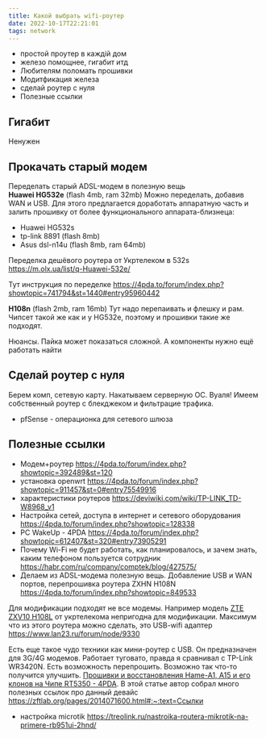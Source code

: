 ```yaml
---
title: Какой выбрать wifi-роутер
date: 2022-10-17T22:21:01
tags: network
---
```


- простой проутер в каждій дом
- железо помощнее, гигабит итд
- Любителям поломать прошивки
- Модитфикация железа
- сделай роутер с нуля
- Полезные ссылки


## Гигабит
Ненужен

## Прокачать старый модем
Переделать старый ADSL-модем в полезную вещь  
**Huawei HG532e** (flash 4mb, ram 32mb)
Можно переделать, добавив WAN и USB.
Для этого предлагается доработать аппаратную 
часть и залить прошивку от более функционального 
аппарата-близнеца:
- Huawei HG532s
- tp-link 8891 (flash 8mb)
- Asus dsl-n14u (flash 8mb, ram 64mb)

Переделка дешёвого роутера от Укртелеком в 532s <https://m.olx.ua/list/q-Huawei-532e/>

Тут инструкция по переделке <https://4pda.to/forum/index.php?showtopic=741794&st=1440#entry95960442>

**H108n** (flash 2mb, ram 16mb)
Тут надо перепаивать и флешку и рам. Чипсет такой же как и у HG532e, поэтому и прошивки такие же подходят. 


Нюансы. Пайка может показаться сложной. А компоненты нужно ещё работать найти 

## Сделай роутер с нуля
Берем комп, сетевую карту. Накатываем серверную ОС. Вуаля! Имеем собственный роутер с блекджеком и фильтрацие трафика.
- pfSense - операционка для сетевого шлюза


## Полезные ссылки
- Модем+роутер <https://4pda.to/forum/index.php?showtopic=392489&st=120>
- установка openwrt <https://4pda.to/forum/index.php?showtopic=911457&st=0#entry75549916>
- характеристики роутеров <https://deviwiki.com/wiki/TP-LINK_TD-W8968_v1>
- Настройка сетей, доступа в интернет и сетевого оборудования <https://4pda.to/forum/index.php?showtopic=128338>
- PC WakeUp - 4PDA <https://4pda.to/forum/index.php?showtopic=612407&st=320#entry73905291>
- Почему Wi-Fi не будет работать, как планировалось, и зачем знать, каким телефоном пользуется сотрудник <https://habr.com/ru/company/comptek/blog/427575/>
- Делаем из ADSL-модема полезную вещь. Добавление USB и WAN портов, перепрошивка роутера ZXHN H108N <https://4pda.to/forum/index.php?showtopic=849533>

Для модификации подходят не все модемы. Например модель [ZTE ZXV10 H108L](https://4pda.to/forum/index.php?showtopic=685776&st=60) от укртелекома непригодна для модификации. Максимум что из этого роутера можно сделать, это USB-wifi адаптер <https://www.lan23.ru/forum/node/9330>


Есть еще такое чудо техники как мини-роутер с USB. Он предназначен для 3G/4G модемов. Работает туговато, правда я сравнивал с TP-Link WR3420N. Есть возможность перепрошить. Возможно так что-то получится улучшить. [Прошивки и восстановления Hame-A1, A15 и его клонов на Чипе RT5350 - 4PDA](https://4pda.to/forum/index.php?showtopic=730274&st=0#entry47668325). В этой статье автор собрал много полезных ссылок про данный девайс <https://zftlab.org/pages/2014071600.html#:~:text=Ссылки>


- настройка microtik <https://treolink.ru/nastroika-routera-mikrotik-na-primere-rb951ui-2hnd/>
